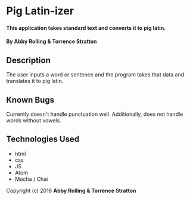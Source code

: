 # Pig Latin-izer

#### This application takes standard text and converts it to pig latin.

#### By Abby Rolling & Torrence Stratton

## Description

The user inputs a word or sentence and the program takes that data and translates it to pig latin.


## Known Bugs

Currently doesn't handle punctuation well. Additionally, does not handle words without vowels.


## Technologies Used

* html
* css
* JS
* Atom
* Mocha / Chai


Copyright (c) 2016 **Abby Rolling & Torrence Stratton**
